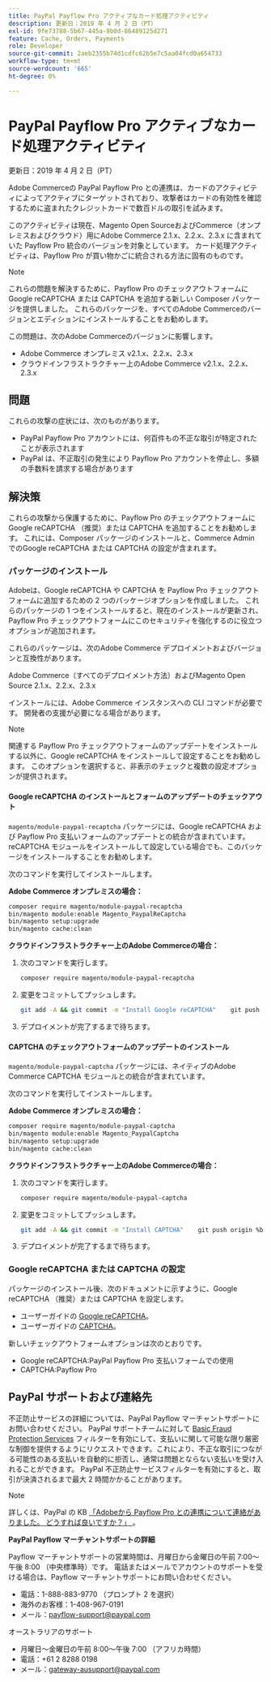 ```yaml
---
title: PayPal Payflow Pro アクティブなカード処理アクティビティ
description: 更新日：2019 年 4 月 2 日（PT）
exl-id: 9fe73788-5b67-445a-9b0d-86489125d271
feature: Cache, Orders, Payments
role: Developer
source-git-commit: 2aeb2355b74d1cdfc62b5e7c5aa04fcd0a654733
workflow-type: tm+mt
source-wordcount: '665'
ht-degree: 0%

---
```


# PayPal Payflow Pro アクティブなカード処理アクティビティ

更新日：2019 年 4 月 2 日（PT）

Adobe Commerceの PayPal Payflow Pro との連携は、カードのアクティビティによってアクティブにターゲットされており、攻撃者はカードの有効性を確認するために盗まれたクレジットカードで数百ドルの取引を試みます。

このアクティビティは現在、Magento Open SourceおよびCommerce（オンプレミスおよびクラウド）用にAdobe Commerce 2.1.x、2.2.x、2.3.x に含まれていた Payflow Pro 統合のバージョンを対象としています。 カード処理アクティビティは、Payflow Pro が買い物かごに統合される方法に固有のものです。

>[!NOTE]
>
>これらの問題を解決するために、Payflow Pro のチェックアウトフォームにGoogle reCAPTCHA または CAPTCHA を追加する新しい Composer パッケージを提供しました。 これらのパッケージを、すべてのAdobe Commerceのバージョンとエディションにインストールすることをお勧めします。

この問題は、次のAdobe Commerceのバージョンに影響します。

* Adobe Commerce オンプレミス v2.1.x、2.2.x、2.3.x
* クラウドインフラストラクチャー上のAdobe Commerce v2.1.x、2.2.x、2.3.x

## 問題

これらの攻撃の症状には、次のものがあります。

* PayPal Payflow Pro アカウントには、何百件もの不正な取引が特定されたことが表示されます
* PayPal は、不正取引の発生により Payflow Pro アカウントを停止し、多額の手数料を請求する場合があります

## 解決策

これらの攻撃から保護するために、Payflow Pro のチェックアウトフォームにGoogle reCAPTCHA （推奨）または CAPTCHA を追加することをお勧めします。 これには、Composer パッケージのインストールと、Commerce Admin でのGoogle reCAPTCHA または CAPTCHA の設定が含まれます。

### パッケージのインストール

Adobeは、Google reCAPTCHA や CAPTCHA を Payflow Pro チェックアウトフォームに追加するための 2 つのパッケージオプションを作成しました。 これらのパッケージの 1 つをインストールすると、現在のインストールが更新され、Payflow Pro チェックアウトフォームにこのセキュリティを強化するのに役立つオプションが追加されます。

これらのパッケージは、次のAdobe Commerce デプロイメントおよびバージョンと互換性があります。

Adobe Commerce（すべてのデプロイメント方法）およびMagento Open Source 2.1.x、2.2.x、2.3.x

インストールには、Adobe Commerce インスタンスへの CLI コマンドが必要です。 開発者の支援が必要になる場合があります。

>[!NOTE]
>
>関連する Payflow Pro チェックアウトフォームのアップデートをインストールする以外に、Google reCAPTCHA をインストールして設定することをお勧めします。 このオプションを選択すると、非表示のチェックと複数の設定オプションが提供されます。

#### Google reCAPTCHA のインストールとフォームのアップデートのチェックアウト

`magento/module-paypal-recaptcha` パッケージには、Google reCAPTCHA および Payflow Pro 支払いフォームのアップデートとの統合が含まれています。 reCAPTCHA モジュールをインストールして設定している場合でも、このパッケージをインストールすることをお勧めします。

次のコマンドを実行してインストールします。

**Adobe Commerce オンプレミスの場合：**

```bash
composer require magento/module-paypal-recaptcha
bin/magento module:enable Magento_PaypalReCaptcha
bin/magento setup:upgrade
bin/magento cache:clean
```

**クラウドインフラストラクチャー上のAdobe Commerceの場合：**

1. 次のコマンドを実行します。

   ```bash
   composer require magento/module-paypal-recaptcha
   ```

1. 変更をコミットしてプッシュします。

   ```bash
   git add -A && git commit -m "Install Google reCAPTCHA"    git push origin %branch_name%
   ```

1. デプロイメントが完了するまで待ちます。

#### CAPTCHA のチェックアウトフォームのアップデートのインストール

`magento/module-paypal-captcha` パッケージには、ネイティブのAdobe Commerce CAPTCHA モジュールとの統合が含まれています。

次のコマンドを実行してインストールします。

**Adobe Commerce オンプレミスの場合：**

```bash
composer require magento/module-paypal-captcha
bin/magento module:enable Magento_PaypalCaptcha
bin/magento setup:upgrade
bin/magento cache:clean
```

**クラウドインフラストラクチャー上のAdobe Commerceの場合：**

1. 次のコマンドを実行します。

   ```bash
   composer require magento/module-paypal-captcha
   ```

1. 変更をコミットしてプッシュします。

   ```bash
   git add -A && git commit -m "Install CAPTCHA"    git push origin %branch_name%
   ```

1. デプロイメントが完了するまで待ちます。

### Google reCAPTCHA または CAPTCHA の設定

パッケージのインストール後、次のドキュメントに示すように、Google reCAPTCHA （推奨）または CAPTCHA を設定します。

* ユーザーガイドの [Google reCAPTCHA](https://experienceleague.adobe.com/ja/docs/commerce-admin/systems/security/captcha/security-google-recaptcha)。
* ユーザーガイドの [CAPTCHA](https://experienceleague.adobe.com/ja/docs/commerce-admin/systems/security/captcha/security-captcha)。

新しいチェックアウトフォームオプションは次のとおりです。

* Google reCAPTCHA:PayPal Payflow Pro 支払いフォームでの使用
* CAPTCHA:Payflow Pro

## PayPal サポートおよび連絡先

不正防止サービスの詳細については、PayPal Payflow マーチャントサポートにお問い合わせください。 PayPal サポートチームに対して [Basic Fraud Protection Services](https://developer.paypal.com/api/nvp-soap/payflow/fraud-protection/) フィルターを有効にして、支払いに関して可能な限り厳密な制御を提供するようにリクエストできます。これにより、不正な取引につながる可能性のある支払いを自動的に拒否し、通常は問題とならない支払いを受け入れることができます。 PayPal 不正防止サービスフィルターを有効にすると、取引が決済されるまで最大 2 時間かかることがあります。

>[!NOTE]
>
>詳しくは、PayPal の KB [ 「Adobeから Payflow Pro との連携について連絡がありました。 どうすれば良いですか？」 ](https://www.paypal.com/us/smarthelp/article/ts2242)。

**PayPal Payflow マーチャントサポートの詳細**

Payflow マーチャントサポートの営業時間は、月曜日から金曜日の午前 7:00～午後 8:00 （中央標準時）です。 電話またはメールでアカウントのサポートを受ける場合は、Payflow マーチャントサポートにお問い合わせください。

* 電話：1-888-883-9770 （プロンプト 2 を選択）
* 海外のお客様：1-408-967-0191
* メール：[payflow-support@paypal.com](mailto:payflow-support@paypal.com)

オーストラリアのサポート

* 月曜日～金曜日の午前 8:00～午後 7:00 （アフリカ時間）
* 電話：+61 2 8288 0198
* メール：[gateway-ausupport@paypal.com](mailto:gateway-ausupport@paypal.com)
